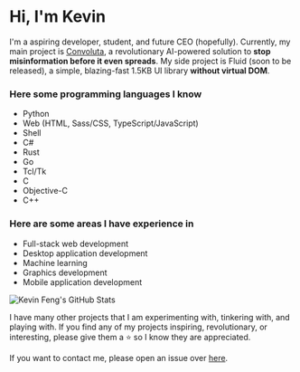 # Hi, I'm Kevin

I'm a aspiring developer, student, and future CEO (hopefully). Currently, my main project is [Convoluta](https://convoluta.github.io), a revolutionary AI-powered solution to **stop misinformation before it even spreads**. My side project is Fluid (soon to be released), a simple, blazing-fast 1.5KB UI library **without virtual DOM**.

### Here some programming languages I know

  - Python
  - Web (HTML, Sass/CSS, TypeScript/JavaScript)
  - Shell
  - C#
  - Rust
  - Go
  - Tcl/Tk
  - C
  - Objective-C
  - C++

### Here are some areas I have experience in

  - Full-stack web development
  - Desktop application development
  - Machine learning
  - Graphics development
  - Mobile application development

![Kevin Feng's GitHub Stats](https://github-readme-stats.vercel.app/api?username=HereIsKevin)

I have many other projects that I am experimenting with, tinkering with, and playing with. If you find any of my projects inspiring, revolutionary, or interesting, please give them a ⭐️ so I know they are appreciated.

If you want to contact me, please open an issue over [here](https://github.com/HereIsKevin/HereIsKevin/discussions).

